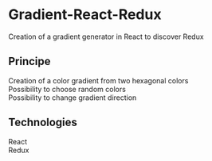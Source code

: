 # Gradient-React-Redux
Creation of a gradient generator in React to discover Redux 

## Principe
Creation of a color gradient from two hexagonal colors  
Possibility to choose random colors  
Possibility to change gradient direction

## Technologies
React  
Redux

